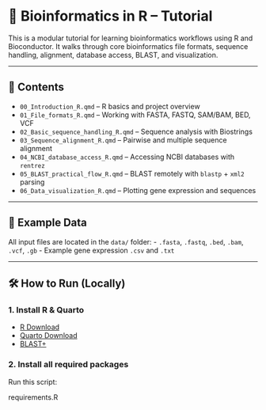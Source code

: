 
# 🧬 Bioinformatics in R – Tutorial

This is a modular tutorial for learning bioinformatics
workflows using R and Bioconductor. It walks
through core bioinformatics file formats, sequence handling, alignment,
database access, BLAST, and visualization.

------------------------------------------------------------------------

## 🔎 Contents

-   `00_Introduction_R.qmd` – R basics and project overview
-   `01_File_formats_R.qmd` – Working with FASTA, FASTQ, SAM/BAM, BED,
    VCF
-   `02_Basic_sequence_handling_R.qmd` – Sequence analysis with
    Biostrings
-   `03_Sequence_alignment_R.qmd` – Pairwise and multiple sequence
    alignment
-   `04_NCBI_database_access_R.qmd` – Accessing NCBI databases with
    `rentrez`
-   `05_BLAST_practical_flow_R.qmd` – BLAST remotely with `blastp` +
    `xml2` parsing
-   `06_Data_visualization_R.qmd` – Plotting gene expression and
    sequences

------------------------------------------------------------------------

## 📁 Example Data

All input files are located in the `data/` folder: - `.fasta`, `.fastq`,
`.bed`, `.bam`, `.vcf`, `.gb` - Example gene expression `.csv` and
`.txt`

------------------------------------------------------------------------

## 🛠️ How to Run (Locally)

### 1. Install R & Quarto

-   [R Download](https://cran.r-project.org/)
-   [Quarto Download](https://quarto.org/)
-   [BLAST+](https://ftp.ncbi.nlm.nih.gov/blast/executables/blast+/LATEST/)

### 2. Install all required packages

Run this script:

requirements.R
